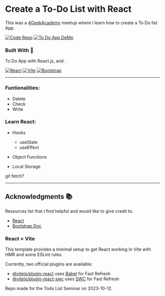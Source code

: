# Create a To-Do List with React

This was a [4GeekAcademy](https://4geeksacademy.com/us/index) meetup where I learn how to create a To Do list App.

[![Code Repo](<https://img.shields.io/badge/Code_Source_(Repo)-181717.svg?style=for-the-badge&logo=GitHub&logoColor=white>)](https://github.com/dotfortun/todo-react-seminar)
[![To Do App DeMo](<https://img.shields.io/badge/To_Do_App_(demo)-76D04B.svg?style=for-the-badge&logo=Demo&logoColor=white>)](https://todo-react-vite-five.vercel.app)

### Built With 🔑

To Do App with React.js, and .

[![React](https://img.shields.io/badge/React-61DAFB.svg?style=for-the-badge&logo=React&logoColor=black)](https://react.dev/)
[![Vite](https://img.shields.io/badge/Vite-646CFF.svg?style=for-the-badge&logo=Vite&logoColor=white)](https://vitejs.dev/)
[![Bootstrap](https://img.shields.io/badge/Bootstrap-7952B3.svg?style=for-the-badge&logo=Bootstrap&logoColor=white)](https://getbootstrap.com/)

---

### Funtionalities:

- Delete
- Check
- Write

### Learn React:

- Hooks

  - useState
  - useEffect

- Object Functions
- Local Storage

git fetch?

---

## Acknowledgments 📚

Resources list that I find helpful and would like to give credit to.

- [React](https://react.dev/)
- [Bootstrap Doc](https://getbootstrap.com/docs/5.3/getting-started/introduction/)

### React + Vite

This template provides a minimal setup to get React working in Vite with HMR and some ESLint rules.

Currently, two official plugins are available:

- [@vitejs/plugin-react](https://github.com/vitejs/vite-plugin-react/blob/main/packages/plugin-react/README.md) uses [Babel](https://babeljs.io/) for Fast Refresh
- [@vitejs/plugin-react-swc](https://github.com/vitejs/vite-plugin-react-swc) uses [SWC](https://swc.rs/) for Fast Refresh

Repo made for the Todo List Seminar on 2023-10-12.
